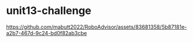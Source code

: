 # unit13-challenge

https://github.com/mabutt2022/RoboAdvisor/assets/83681358/5b87181e-a2b7-467d-9c24-bd0f82ab3cbe

